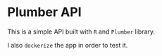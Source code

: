 # Plumber API

This is a simple API built with `R` and `Plumber` library.

I also `dockerize` the app in order to test it.
